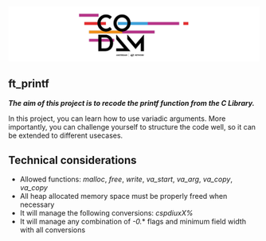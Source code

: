 [![Logo](https://github.com/qingqingqingli/readme_images/blob/master/codam_logo_1.png)](https://github.com/qingqingqingli/ft_printf)

## ft_printf
***The aim of this project is to recode the printf function from the C Library.***

In this project, you can learn how to use variadic arguments. More importantly, you can challenge yourself to structure the code well, so it can be extended to different usecases.

## Technical considerations

- Allowed functions: *malloc*, *free*, *write*, *va_start*, *va_arg*, *va_copy*, *va_copy*
- All heap allocated memory space must be properly freed when necessary
- It will manage the following conversions: *cspdiuxX%*
- It will manage any combination of *-0.** flags and minimum field width with all conversions

